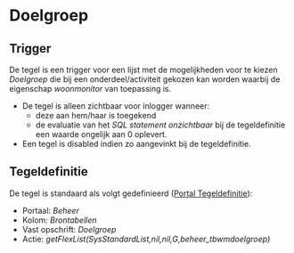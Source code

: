 # Doelgroep

## Trigger

De tegel is een trigger voor een lijst met de mogelijkheden voor te kiezen *Doelgroep* die bij een onderdeel/activiteit gekozen kan worden waarbij de eigenschap *woonmonitor* van toepassing is.

* De tegel is alleen zichtbaar voor inlogger wanneer:
  * deze aan hem/haar is toegekend
  * de evaluatie van het *SQL statement onzichtbaar* bij de tegeldefinitie een waarde ongelijk aan 0 oplevert.
* Een tegel is disabled indien zo aangevinkt bij de tegeldefinitie.

## Tegeldefinitie

De tegel is standaard als volgt gedefinieerd ([Portal Tegeldefinitie](/docs/instellen_inrichten/portaldefinitie/portal_tegel.md)):

* Portaal: *Beheer*
* Kolom: *Brontabellen*
* Vast opschrift: *Doelgroep*
* Actie: *getFlexList(SysStandardList,nil,nil,G,beheer_tbwmdoelgroep)*
